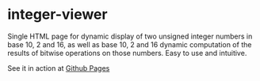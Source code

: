 # integer-viewer
Single HTML page for dynamic display of two unsigned integer numbers in base 10, 2 and 16, as well as base 10, 2 and 16 dynamic computation of the results of bitwise operations on those numbers. Easy to use and intuitive.

See it in action at [Github Pages](https://mulekick.github.io/integer-viewer/)